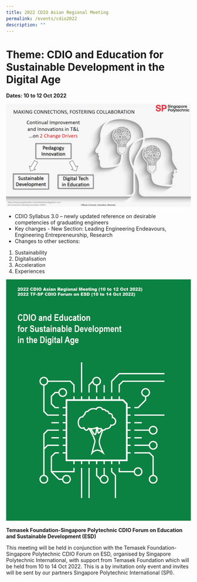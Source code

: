 ```yaml
---
title: 2022 CDIO Asian Regional Meeting
permalink: /events/cdio2022
description: ""
---
```

# Theme: CDIO and Education for Sustainable Development in the Digital Age

**Dates: 10 to 12 Oct 2022**

![](/images/cdio2022-info.jpg)

* CDIO Syllabus 3.0 – newly updated reference on desirable competencies of graduating engineers
* Key changes - New Section: Leading Engineering Endeavours, Engineering Entrepreneurship, Research
* Changes to other sections:
1. Sustainability
2. Digitalisation
3. Acceleration
4. Experiences

![](/images/2022-cdio-splash.png)

**Temasek Foundation-Singapore Polytechnic CDIO Forum on Education and Sustainable Development (ESD)**

This meeting will be held in conjunction with the Temasek Foundation-Singapore Polytechnic CDIO Forum on ESD, organised by Singapore Polytechnic International, with support from Temasek Foundation which will be held from 10 to 14 Oct 2022. This is a by invitation only event and invites will be sent by our partners Singapore Polytechnic International (SPI).


